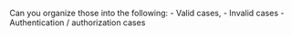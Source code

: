 Can you organize those into the following: 
    - Valid cases, 
    - Invalid cases
    - Authentication / authorization cases